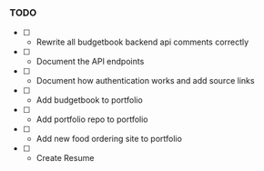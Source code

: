 ### TODO

- [ ] - Rewrite all budgetbook backend api comments correctly
- [ ] - Document the API endpoints
- [ ] - Document how authentication works and add source links
- [ ] - Add budgetbook to portfolio
- [ ] - Add portfolio repo to portfolio
- [ ] - Add new food ordering site to portfolio
- [ ] - Create Resume